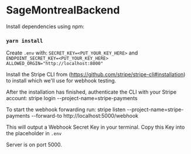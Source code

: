 # SageMontrealBackend

Install dependencies using npm:
### `yarn install`

Create `.env` with:
`SECRET_KEY=<PUT_YOUR_KEY_HERE>` and 
`ENDPOINT_SECRET_KEY=<PUT_YOUR_KEY_HERE>`
`ALLOWED_ORGIN="http://localhost:8000"`

Install the Stripe CLI from (https://github.com/stripe/stripe-cli#installation) to install which we'll use for webhook testing.

After the installation has finished, authenticate the CLI with your Stripe account:
    stripe login --project-name=stripe-payments

To start the webhook forwarding run:
    stripe listen --project-name=stripe-payments --forward-to http://localhost:5000/webhook

This will output a Webhook Secret Key in your terminal. Copy this Key into the placeholder in `.env`

Server is on port 5000.


